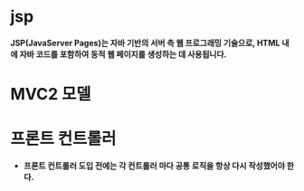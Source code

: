 # jsp

**JSP(JavaServer Pages)는 자바 기반의 서버 측 웹 프로그래밍 기술으로, HTML 내에 자바 코드를 포함하여 동적 웹 페이지를 생성하는 데 사용됩니다.**

# MVC2 모델

# 프론트 컨트롤러

- **프론트 컨트롤러 도입 전에는 각 컨트롤러 마다 공통 로직을 항상 다시 작성했어야 한다.**
